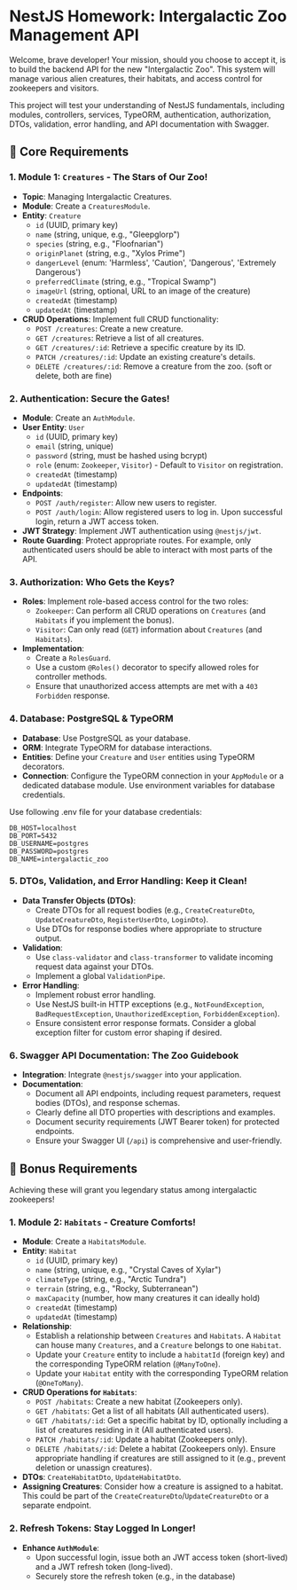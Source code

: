 # NestJS Homework: Intergalactic Zoo Management API

Welcome, brave developer! Your mission, should you choose to accept it, is to build the backend API for the new "Intergalactic Zoo". This system will manage various alien creatures, their habitats, and access control for zookeepers and visitors.

This project will test your understanding of NestJS fundamentals, including modules, controllers, services, TypeORM, authentication, authorization, DTOs, validation, error handling, and API documentation with Swagger.

## 🚀 Core Requirements

### 1. Module 1: `Creatures` - The Stars of Our Zoo!

- **Topic**: Managing Intergalactic Creatures.
- **Module**: Create a `CreaturesModule`.
- **Entity**: `Creature`
  - `id` (UUID, primary key)
  - `name` (string, unique, e.g., "Gleepglorp")
  - `species` (string, e.g., "Floofnarian")
  - `originPlanet` (string, e.g., "Xylos Prime")
  - `dangerLevel` (enum: 'Harmless', 'Caution', 'Dangerous', 'Extremely Dangerous')
  - `preferredClimate` (string, e.g., "Tropical Swamp")
  - `imageUrl` (string, optional, URL to an image of the creature)
  - `createdAt` (timestamp)
  - `updatedAt` (timestamp)
- **CRUD Operations**: Implement full CRUD functionality:
  - `POST /creatures`: Create a new creature.
  - `GET /creatures`: Retrieve a list of all creatures.
  - `GET /creatures/:id`: Retrieve a specific creature by its ID.
  - `PATCH /creatures/:id`: Update an existing creature's details.
  - `DELETE /creatures/:id`: Remove a creature from the zoo. (soft or delete, both are fine)

### 2. Authentication: Secure the Gates!

- **Module**: Create an `AuthModule`.
- **User Entity**: `User`
  - `id` (UUID, primary key)
  - `email` (string, unique)
  - `password` (string, must be hashed using bcrypt)
  - `role` (enum: `Zookeeper`, `Visitor`) - Default to `Visitor` on registration.
  - `createdAt` (timestamp)
  - `updatedAt` (timestamp)
- **Endpoints**:
  - `POST /auth/register`: Allow new users to register.
  - `POST /auth/login`: Allow registered users to log in. Upon successful login, return a JWT access token.
- **JWT Strategy**: Implement JWT authentication using `@nestjs/jwt`.
- **Route Guarding**: Protect appropriate routes. For example, only authenticated users should be able to interact with most parts of the API.

### 3. Authorization: Who Gets the Keys?

- **Roles**: Implement role-based access control for the two roles:
  - `Zookeeper`: Can perform all CRUD operations on `Creatures` (and `Habitats` if you implement the bonus).
  - `Visitor`: Can only read (`GET`) information about `Creatures` (and `Habitats`).
- **Implementation**:
  - Create a `RolesGuard`.
  - Use a custom `@Roles()` decorator to specify allowed roles for controller methods.
  - Ensure that unauthorized access attempts are met with a `403 Forbidden` response.

### 4. Database: PostgreSQL & TypeORM

- **Database**: Use PostgreSQL as your database.
- **ORM**: Integrate TypeORM for database interactions.
- **Entities**: Define your `Creature` and `User` entities using TypeORM decorators.
- **Connection**: Configure the TypeORM connection in your `AppModule` or a dedicated database module. Use environment variables for database credentials.

Use following .env file for your database credentials:

```
DB_HOST=localhost
DB_PORT=5432
DB_USERNAME=postgres
DB_PASSWORD=postgres
DB_NAME=intergalactic_zoo
```

### 5. DTOs, Validation, and Error Handling: Keep it Clean!

- **Data Transfer Objects (DTOs)**:
  - Create DTOs for all request bodies (e.g., `CreateCreatureDto`, `UpdateCreatureDto`, `RegisterUserDto`, `LoginDto`).
  - Use DTOs for response bodies where appropriate to structure output.
- **Validation**:
  - Use `class-validator` and `class-transformer` to validate incoming request data against your DTOs.
  - Implement a global `ValidationPipe`.
- **Error Handling**:
  - Implement robust error handling.
  - Use NestJS built-in HTTP exceptions (e.g., `NotFoundException`, `BadRequestException`, `UnauthorizedException`, `ForbiddenException`).
  - Ensure consistent error response formats. Consider a global exception filter for custom error shaping if desired.

### 6. Swagger API Documentation: The Zoo Guidebook

- **Integration**: Integrate `@nestjs/swagger` into your application.
- **Documentation**:
  - Document all API endpoints, including request parameters, request bodies (DTOs), and response schemas.
  - Clearly define all DTO properties with descriptions and examples.
  - Document security requirements (JWT Bearer token) for protected endpoints.
  - Ensure your Swagger UI (`/api`) is comprehensive and user-friendly.

## 🌟 Bonus Requirements

Achieving these will grant you legendary status among intergalactic zookeepers!

### 1. Module 2: `Habitats` - Creature Comforts!

- **Module**: Create a `HabitatsModule`.
- **Entity**: `Habitat`
  - `id` (UUID, primary key)
  - `name` (string, unique, e.g., "Crystal Caves of Xylar")
  - `climateType` (string, e.g., "Arctic Tundra")
  - `terrain` (string, e.g., "Rocky, Subterranean")
  - `maxCapacity` (number, how many creatures it can ideally hold)
  - `createdAt` (timestamp)
  - `updatedAt` (timestamp)
- **Relationship**:
  - Establish a relationship between `Creatures` and `Habitats`. A `Habitat` can house many `Creatures`, and a `Creature` belongs to one `Habitat`.
  - Update your `Creature` entity to include a `habitatId` (foreign key) and the corresponding TypeORM relation (`@ManyToOne`).
  - Update your `Habitat` entity with the corresponding TypeORM relation (`@OneToMany`).
- **CRUD Operations for `Habitats`**:
  - `POST /habitats`: Create a new habitat (Zookeepers only).
  - `GET /habitats`: Get a list of all habitats (All authenticated users).
  - `GET /habitats/:id`: Get a specific habitat by ID, optionally including a list of creatures residing in it (All authenticated users).
  - `PATCH /habitats/:id`: Update a habitat (Zookeepers only).
  - `DELETE /habitats/:id`: Delete a habitat (Zookeepers only). Ensure appropriate handling if creatures are still assigned to it (e.g., prevent deletion or unassign creatures).
- **DTOs**: `CreateHabitatDto`, `UpdateHabitatDto`.
- **Assigning Creatures**: Consider how a creature is assigned to a habitat. This could be part of the `CreateCreatureDto`/`UpdateCreatureDto` or a separate endpoint.

### 2. Refresh Tokens: Stay Logged In Longer!

- **Enhance `AuthModule`**:
  - Upon successful login, issue both an JWT access token (short-lived) and a JWT refresh token (long-lived).
  - Securely store the refresh token (e.g., in the database)
